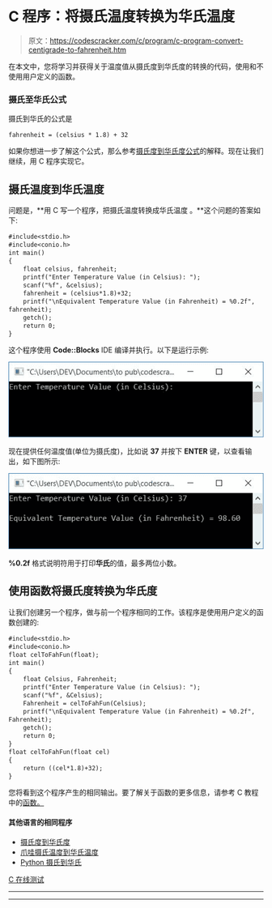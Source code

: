 # C 程序：将摄氏温度转换为华氏温度

> 原文：<https://codescracker.com/c/program/c-program-convert-centigrade-to-fahrenheit.htm>

在本文中，您将学习并获得关于温度值从摄氏度到华氏度的转换的代码，使用和不使用用户定义的函数。

### 摄氏至华氏公式

摄氏到华氏的公式是

```
fahrenheit = (celsius * 1.8) + 32
```

如果你想进一步了解这个公式，那么参考[摄氏度到华氏度公式](/nonprog/celsius-to-fahrenheit-formula.htm)的解释。现在让我们继续，用 C 程序实现它。

## 摄氏温度到华氏温度

问题是，**用 C 写一个程序，把摄氏温度转换成华氏温度 。**这个问题的答案如下:

```
#include<stdio.h>
#include<conio.h>
int main()
{
    float celsius, fahrenheit;
    printf("Enter Temperature Value (in Celsius): ");
    scanf("%f", &celsius);
    fahrenheit = (celsius*1.8)+32;
    printf("\nEquivalent Temperature Value (in Fahrenheit) = %0.2f", fahrenheit);
    getch();
    return 0;
}
```

这个程序使用 **Code::Blocks** IDE 编译并执行。以下是运行示例:

![c program convert centigrade to fahrenheit](img/37d056eaa1f348e29d5154c99ab58a9a.png)

现在提供任何温度值(单位为摄氏度)，比如说 **37** 并按下 **ENTER** 键，以查看输出，如下图所示:

![celsius to fahrenheit conversion c](img/dd3331294e042ac6867425a0040df3f5.png)

**%0.2f** 格式说明符用于打印**华氏**的值，最多两位小数。

## 使用函数将摄氏度转换为华氏度

让我们创建另一个程序，做与前一个程序相同的工作。该程序是使用用户定义的函数创建的:

```
#include<stdio.h>
#include<conio.h>
float celToFahFun(float);
int main()
{
    float Celsius, Fahrenheit;
    printf("Enter Temperature Value (in Celsius): ");
    scanf("%f", &Celsius);
    Fahrenheit = celToFahFun(Celsius);
    printf("\nEquivalent Temperature Value (in Fahrenheit) = %0.2f", Fahrenheit);
    getch();
    return 0;
}
float celToFahFun(float cel)
{
    return ((cel*1.8)+32);
}
```

您将看到这个程序产生的相同输出。要了解关于函数的更多信息，请参考 C 教程中的[函数。](/c/c-functions.htm)

#### 其他语言的相同程序

*   [摄氏度到华氏度](/cpp/program/cpp-program-convert-centigrade-to-fahrenheit.htm)
*   [爪哇摄氏温度到华氏温度](/java/program/java-program-convert-centigrade-to-fahrenheit.htm)
*   [Python 摄氏到华氏](/python/program/python-program-convert-celsius-to-fahrenheit.htm)

[C 在线测试](/exam/showtest.php?subid=2)

* * *

* * *